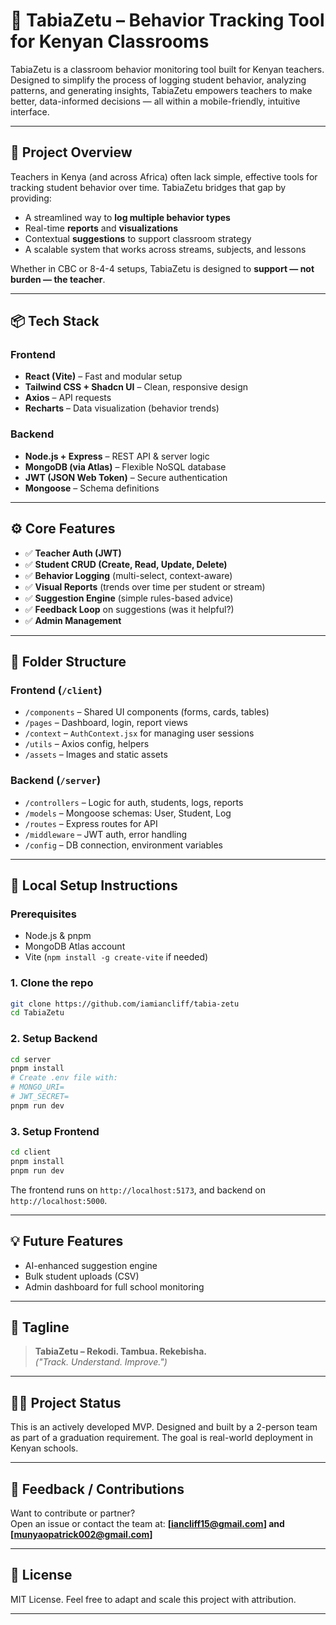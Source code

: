 
# 🧠 TabiaZetu – Behavior Tracking Tool for Kenyan Classrooms

TabiaZetu is a classroom behavior monitoring tool built for Kenyan teachers. Designed to simplify the process of logging student behavior, analyzing patterns, and generating insights, TabiaZetu empowers teachers to make better, data-informed decisions — all within a mobile-friendly, intuitive interface.

---

## 🚀 Project Overview

Teachers in Kenya (and across Africa) often lack simple, effective tools for tracking student behavior over time. TabiaZetu bridges that gap by providing:

- A streamlined way to **log multiple behavior types**
- Real-time **reports** and **visualizations**
- Contextual **suggestions** to support classroom strategy
- A scalable system that works across streams, subjects, and lessons

Whether in CBC or 8-4-4 setups, TabiaZetu is designed to **support — not burden — the teacher**.

---

## 📦 Tech Stack

### Frontend
- **React (Vite)** – Fast and modular setup
- **Tailwind CSS + Shadcn UI** – Clean, responsive design
- **Axios** – API requests
- **Recharts** – Data visualization (behavior trends)

### Backend
- **Node.js + Express** – REST API & server logic
- **MongoDB (via Atlas)** – Flexible NoSQL database
- **JWT (JSON Web Token)** – Secure authentication
- **Mongoose** – Schema definitions

---

## ⚙️ Core Features

- ✅ **Teacher Auth (JWT)**
- ✅ **Student CRUD (Create, Read, Update, Delete)**
- ✅ **Behavior Logging** (multi-select, context-aware)
- ✅ **Visual Reports** (trends over time per student or stream)
- ✅ **Suggestion Engine** (simple rules-based advice)
- ✅ **Feedback Loop** on suggestions (was it helpful?)
- ✅ **Admin Management** 

---

## 📁 Folder Structure

### Frontend (`/client`)
- `/components` – Shared UI components (forms, cards, tables)
- `/pages` – Dashboard, login, report views
- `/context` – `AuthContext.jsx` for managing user sessions
- `/utils` – Axios config, helpers
- `/assets` – Images and static assets

### Backend (`/server`)
- `/controllers` – Logic for auth, students, logs, reports
- `/models` – Mongoose schemas: User, Student, Log
- `/routes` – Express routes for API
- `/middleware` – JWT auth, error handling
- `/config` – DB connection, environment variables

---

## 🧪 Local Setup Instructions

### Prerequisites
- Node.js & pnpm
- MongoDB Atlas account
- Vite (`npm install -g create-vite` if needed)

### 1. Clone the repo
```bash
git clone https://github.com/iamiancliff/tabia-zetu
cd TabiaZetu
```

### 2. Setup Backend
```bash
cd server
pnpm install
# Create .env file with:
# MONGO_URI=
# JWT_SECRET=
pnpm run dev
```

### 3. Setup Frontend
```bash
cd client
pnpm install
pnpm run dev
```

The frontend runs on `http://localhost:5173`, and backend on `http://localhost:5000`.

---

## 💡 Future Features

- AI-enhanced suggestion engine
- Bulk student uploads (CSV)
- Admin dashboard for full school monitoring

---

## 📣 Tagline

> **TabiaZetu – Rekodi. Tambua. Rekebisha.**  
> _("Track. Understand. Improve.")_

---

## 🧑‍💻 Project Status

This is an actively developed MVP. Designed and built by a 2-person team as part of a graduation requirement. The goal is real-world deployment in Kenyan schools.

---

## 📨 Feedback / Contributions

Want to contribute or partner?  
Open an issue or contact the team at: **[iancliff15@gmail.com] and [munyaopatrick002@gmail.com]** 

---

## 📜 License

MIT License. Feel free to adapt and scale this project with attribution.

---
